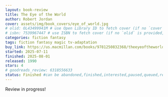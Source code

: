 ```yaml
---
layout: book-review
title: The Eye of the World
author: Robert Jordan
cover: assets/img/book_covers/eye_of_world.jpg
# olid: OL43499941M # use Open Library ID to fetch cover (if no `cover` is provided)
# isbn: 7539967447 # use ISBN to fetch cover (if no `olid` is provided, dashes are optional)
categories: fiction fantasy
tags: fiction fantasy magic tv-adaptation
buy_link: https://us.macmillan.com/books/9781250832368/theeyeoftheworld/
started: 2025-07-11
finished: 2025-08-01
released: 1990
stars: 4
# goodreads_review: 6318556633
status: Finished #can be abandoned,finished,interested,paused,queued,reading,reread
---
```


Review in progress!
